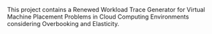 This project contains a Renewed Workload Trace Generator for Virtual Machine Placement Problems in Cloud Computing Environments considering Overbooking and Elasticity.
